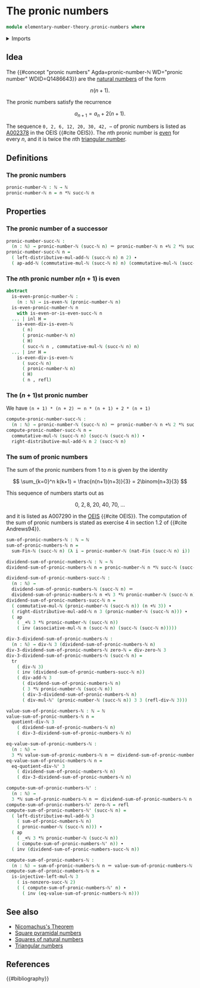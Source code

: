 # The pronic numbers

```agda
module elementary-number-theory.pronic-numbers where
```

<details><summary>Imports</summary>

```agda
open import elementary-number-theory.addition-natural-numbers
open import elementary-number-theory.divisibility-natural-numbers
open import elementary-number-theory.multiplication-natural-numbers
open import elementary-number-theory.natural-numbers
open import elementary-number-theory.parity-natural-numbers
open import elementary-number-theory.sums-of-natural-numbers

open import foundation.action-on-identifications-functions
open import foundation.dependent-pair-types
open import foundation.coproduct-types
open import foundation.identity-types
open import foundation.transport-along-identifications

open import univalent-combinatorics.standard-finite-types
```

</details>

## Idea

The
{{#concept "pronic numbers" Agda=pronic-number-ℕ WD="pronic number" WDID=Q1486643}}
are the [natural numbers](elementary-number-theory.natural-numbers.md) of the
form

$$
  n(n+1).
$$

The pronic numbers satisfy the recurrence

$$
  a_{n+1} = a_n + 2(n+1).
$$

The sequence `0, 2, 6, 12, 20, 30, 42, ⋯` of pronic numbers is listed as
[A002378](https://oeis.org/A002378) in the OEIS {{#cite OEIS}}. The $n$th pronic
number is [even](elementary-number-theory.parity-natural-numbers.md) for every
$n$, and it is twice the $n$th
[triangular number](elementary-number-theory.triangular-numbers.md).

## Definitions

### The pronic numbers

```agda
pronic-number-ℕ : ℕ → ℕ
pronic-number-ℕ n = n *ℕ succ-ℕ n
```

## Properties

### The pronic number of a successor

```agda
pronic-number-succ-ℕ :
  (n : ℕ) → pronic-number-ℕ (succ-ℕ n) ＝ pronic-number-ℕ n +ℕ 2 *ℕ succ-ℕ n
pronic-number-succ-ℕ n =
  ( left-distributive-mul-add-ℕ (succ-ℕ n) n 2) ∙
  ( ap-add-ℕ (commutative-mul-ℕ (succ-ℕ n) n) (commutative-mul-ℕ (succ-ℕ n) 2))
```

### The $n$th pronic number $n(n + 1)$ is even

```agda
abstract
  is-even-pronic-number-ℕ :
    (n : ℕ) → is-even-ℕ (pronic-number-ℕ n)
  is-even-pronic-number-ℕ n
    with is-even-or-is-even-succ-ℕ n
  ... | inl H =
    is-even-div-is-even-ℕ
      ( n)
      ( pronic-number-ℕ n)
      ( H)
      ( succ-ℕ n , commutative-mul-ℕ (succ-ℕ n) n)
  ... | inr H =
    is-even-div-is-even-ℕ
      ( succ-ℕ n)
      ( pronic-number-ℕ n)
      ( H)
      ( n , refl)
```

### The $(n+1)$st pronic number

We have `(n + 1) * (n + 2) ＝ n * (n + 1) + 2 * (n + 1)`

```agda
compute-pronic-number-succ-ℕ :
  (n : ℕ) → pronic-number-ℕ (succ-ℕ n) ＝ pronic-number-ℕ n +ℕ 2 *ℕ succ-ℕ n
compute-pronic-number-succ-ℕ n =
  commutative-mul-ℕ (succ-ℕ n) (succ-ℕ (succ-ℕ n)) ∙
  right-distributive-mul-add-ℕ n 2 (succ-ℕ n)
```

### The sum of pronic numbers

The sum of the pronic numbers from $1$ to $n$ is given by the identity

$$
  \sum_{k=0}^n k(k+1) = \frac{n(n+1)(n+3)}{3} = 2\binom{n+3}{3}
$$

This sequence of numbers starts out as

$$
  0,\ 2,  8,\ 20,\ 40,\ 70,\ \ldots
$$

and it is listed as A007290 in the [OEIS](literature.oeis.md) {{#cite OEIS}}.
The computation of the sum of pronic numbers is stated as exercise 4 in section
1.2 of {{#cite Andrews94}}.

```agda
sum-of-pronic-numbers-ℕ : ℕ → ℕ
sum-of-pronic-numbers-ℕ n =
  sum-Fin-ℕ (succ-ℕ n) (λ i → pronic-number-ℕ (nat-Fin (succ-ℕ n) i))

dividend-sum-of-pronic-numbers-ℕ : ℕ → ℕ
dividend-sum-of-pronic-numbers-ℕ n = pronic-number-ℕ n *ℕ succ-ℕ (succ-ℕ n)

dividend-sum-of-pronic-numbers-succ-ℕ :
  (n : ℕ) →
  dividend-sum-of-pronic-numbers-ℕ (succ-ℕ n) ＝
  dividend-sum-of-pronic-numbers-ℕ n +ℕ 3 *ℕ pronic-number-ℕ (succ-ℕ n)
dividend-sum-of-pronic-numbers-succ-ℕ n =
  ( commutative-mul-ℕ (pronic-number-ℕ (succ-ℕ n)) (n +ℕ 3)) ∙
  ( right-distributive-mul-add-ℕ n 3 (pronic-number-ℕ (succ-ℕ n))) ∙
  ( ap
    ( _+ℕ 3 *ℕ pronic-number-ℕ (succ-ℕ n))
    ( inv (associative-mul-ℕ n (succ-ℕ n) (succ-ℕ (succ-ℕ n)))))

div-3-dividend-sum-of-pronic-numbers-ℕ :
  (n : ℕ) → div-ℕ 3 (dividend-sum-of-pronic-numbers-ℕ n)
div-3-dividend-sum-of-pronic-numbers-ℕ zero-ℕ = div-zero-ℕ 3
div-3-dividend-sum-of-pronic-numbers-ℕ (succ-ℕ n) =
  tr
    ( div-ℕ 3)
    ( inv (dividend-sum-of-pronic-numbers-succ-ℕ n))
    ( div-add-ℕ 3
      ( dividend-sum-of-pronic-numbers-ℕ n)
      ( 3 *ℕ pronic-number-ℕ (succ-ℕ n))
      ( div-3-dividend-sum-of-pronic-numbers-ℕ n)
      ( div-mul-ℕ' (pronic-number-ℕ (succ-ℕ n)) 3 3 (refl-div-ℕ 3)))

value-sum-of-pronic-numbers-ℕ : ℕ → ℕ
value-sum-of-pronic-numbers-ℕ n =
  quotient-div-ℕ 3
    ( dividend-sum-of-pronic-numbers-ℕ n)
    ( div-3-dividend-sum-of-pronic-numbers-ℕ n)

eq-value-sum-of-pronic-numbers-ℕ :
  (n : ℕ) →
  3 *ℕ value-sum-of-pronic-numbers-ℕ n ＝ dividend-sum-of-pronic-numbers-ℕ n
eq-value-sum-of-pronic-numbers-ℕ n =
  eq-quotient-div-ℕ' 3
    ( dividend-sum-of-pronic-numbers-ℕ n)
    ( div-3-dividend-sum-of-pronic-numbers-ℕ n)

compute-sum-of-pronic-numbers-ℕ' :
  (n : ℕ) →
  3 *ℕ sum-of-pronic-numbers-ℕ n ＝ dividend-sum-of-pronic-numbers-ℕ n
compute-sum-of-pronic-numbers-ℕ' zero-ℕ = refl
compute-sum-of-pronic-numbers-ℕ' (succ-ℕ n) =
  ( left-distributive-mul-add-ℕ 3
    ( sum-of-pronic-numbers-ℕ n)
    ( pronic-number-ℕ (succ-ℕ n))) ∙
  ( ap
    ( _+ℕ 3 *ℕ pronic-number-ℕ (succ-ℕ n))
    ( compute-sum-of-pronic-numbers-ℕ' n)) ∙
  ( inv (dividend-sum-of-pronic-numbers-succ-ℕ n))

compute-sum-of-pronic-numbers-ℕ :
  (n : ℕ) → sum-of-pronic-numbers-ℕ n ＝ value-sum-of-pronic-numbers-ℕ n
compute-sum-of-pronic-numbers-ℕ n =
  is-injective-left-mul-ℕ 3
    ( is-nonzero-succ-ℕ 2)
    ( ( compute-sum-of-pronic-numbers-ℕ' n) ∙
      ( inv (eq-value-sum-of-pronic-numbers-ℕ n)))
```

## See also

- [Nicomachus's Theorem](elementary-number-theory.nicomachuss-theorem.md)
- [Square pyramidal numbers](elementary-number-theory.square-pyramidal-numbers.md)
- [Squares of natural numbers](elementary-number-theory.squares-natural-numbers.md)
- [Triangular numbers](elementary-number-theory.triangular-numbers.md)

## References

{{#bibliography}}
